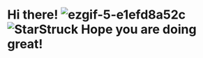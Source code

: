 # Hi there! ![ezgif-5-e1efd8a52c](https://github.com/woodenclock/woodenclock/assets/69474977/c6495d7d-ff52-402d-a81f-9528cf9dff82) ![StarStruck](https://github.com/woodenclock/woodenclock/assets/69474977/9d03491f-acb6-40e8-886e-0e099bba42fc) Hope you are doing great!
